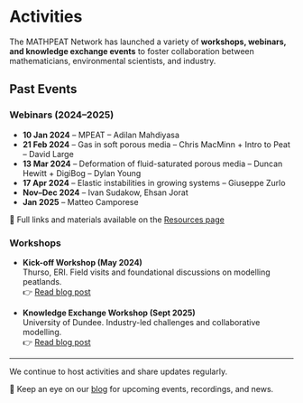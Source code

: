 # Activities

The MATHPEAT Network has launched a variety of **workshops, webinars, and knowledge exchange events** to foster collaboration between mathematicians, environmental scientists, and industry.

## Past Events

### Webinars (2024–2025)

- **10 Jan 2024** – MPEAT – Adilan Mahdiyasa  
- **21 Feb 2024** – Gas in soft porous media – Chris MacMinn + Intro to Peat – David Large  
- **13 Mar 2024** – Deformation of fluid-saturated porous media – Duncan Hewitt + DigiBog – Dylan Young  
- **17 Apr 2024** – Elastic instabilities in growing systems – Giuseppe Zurlo  
- **Nov–Dec 2024** – Ivan Sudakow, Ehsan Jorat  
- **Jan 2025** – Matteo Camporese

🔗 Full links and materials available on the [Resources page](resources.html)

### Workshops

- **Kick-off Workshop (May 2024)**  
  Thurso, ERI. Field visits and foundational discussions on modelling peatlands.  
  👉 [Read blog post](blog/2024-05-kick-off-workshop.html)

- **Knowledge Exchange Workshop (Sept 2025)**  
  University of Dundee. Industry-led challenges and collaborative modelling.  
  👉 [Read blog post](blog/2025-09-dundee-workshop.html)

---

We continue to host activities and share updates regularly.

📰 Keep an eye on our [blog](blog/) for upcoming events, recordings, and news.